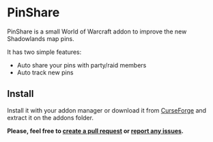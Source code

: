 # PinShare

PinShare is a small World of Warcraft addon to improve the new Shadowlands map pins.

It has two simple features:
* Auto share your pins with party/raid members
* Auto track new pins

## Install

Install it with your addon manager or download it from [CurseForge](https://www.curseforge.com/wow/addons/pinshare) and extract it on the addons folder.

**Please, feel free to [create a pull request](https://github.com/fabioaov/pinshare/pulls) or [report any issues](https://github.com/fabioaov/pinshare/issues).**